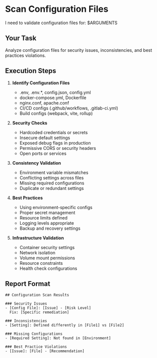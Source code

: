 # Scan Configuration Files

I need to validate configuration files for: $ARGUMENTS

## Your Task

Analyze configuration files for security issues, inconsistencies, and best practices violations.

## Execution Steps

1. **Identify Configuration Files**
   - .env, .env.*, config.json, config.yml
   - docker-compose.yml, Dockerfile
   - nginx.conf, apache.conf
   - CI/CD configs (.github/workflows, .gitlab-ci.yml)
   - Build configs (webpack, vite, rollup)

2. **Security Checks**
   - Hardcoded credentials or secrets
   - Insecure default settings
   - Exposed debug flags in production
   - Permissive CORS or security headers
   - Open ports or services

3. **Consistency Validation**
   - Environment variable mismatches
   - Conflicting settings across files
   - Missing required configurations
   - Duplicate or redundant settings

4. **Best Practices**
   - Using environment-specific configs
   - Proper secret management
   - Resource limits defined
   - Logging levels appropriate
   - Backup and recovery settings

5. **Infrastructure Validation**
   - Container security settings
   - Network isolation
   - Volume mount permissions
   - Resource constraints
   - Health check configurations

## Report Format

```
## Configuration Scan Results

### Security Issues
- [Config File]: [Issue] - [Risk Level]
  Fix: [Specific remediation]

### Inconsistencies
- [Setting]: Defined differently in [File1] vs [File2]

### Missing Configurations
- [Required Setting]: Not found in [Environment]

### Best Practice Violations
- [Issue]: [File] - [Recommendation]
```